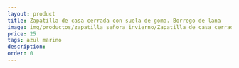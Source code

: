 ```yaml
---
layout: product
title: Zapatilla de casa cerrada con suela de goma. Borrego de lana
image: img/productos/zapatilla señora invierno/Zapatilla de casa cerrada con suela de goma. Borrego de lana=25=azul marino.webp
price: 25
tags: azul marino
description: 
order: 0
---
```

